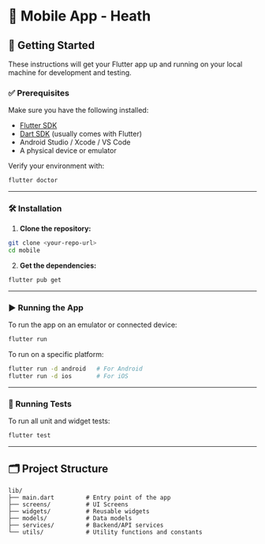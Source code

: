 # 📱 Mobile App - Heath

## 🚀 Getting Started

These instructions will get your Flutter app up and running on your local machine for development and testing.

### ✅ Prerequisites

Make sure you have the following installed:

- [Flutter SDK](https://flutter.dev/docs/get-started/install)
- [Dart SDK](https://dart.dev/get-dart) (usually comes with Flutter)
- Android Studio / Xcode / VS Code
- A physical device or emulator

Verify your environment with:

```bash
flutter doctor
````

---

### 🛠️ Installation

1. **Clone the repository:**

```bash
git clone <your-repo-url>
cd mobile
```

2. **Get the dependencies:**

```bash
flutter pub get
```

---

### ▶️ Running the App

To run the app on an emulator or connected device:

```bash
flutter run
```

To run on a specific platform:

```bash
flutter run -d android   # For Android
flutter run -d ios       # For iOS
```

---

### 🧪 Running Tests

To run all unit and widget tests:

```bash
flutter test
```

---

## 🗂️ Project Structure

```
lib/
├── main.dart         # Entry point of the app
├── screens/          # UI Screens
├── widgets/          # Reusable widgets
├── models/           # Data models
├── services/         # Backend/API services
└── utils/            # Utility functions and constants
```